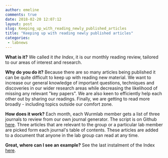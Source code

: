 ```yaml
---
author: emeline
comments: true
date: 2018-02-20 12:07:12
layout: post
slug: Keeping_up_with_reading_newly_published_articles
title: "Keeping up with reading newly published articles"
categories:
 - labnews
---
```


**What is it?**
We called it _the Index_, it is our monthly reading review, tailored to our areas of interest and research.

**Why do you do it?**
Because there are so many articles being published it can be quite difficult to keep up with reading new material. We want to increase our general knowledge of important questions, techniques and discoveries in our wider research areas while decreasing the likelihood of missing any relevant "key papers". We are also keen to efficiently help each other out by sharing our readings. Finally, we are getting to read more broadly - including topics outside our comfort zone.

**How does it work?**
Each month, each Wurmlab member gets a list of three journals to review from our own journal generator. The script is on Github [here](https://github.com/wurmlab/crowdCheckingTableOfContents). Three articles that are relevant to the group or a particular lab member are picked form each journal's table of contents. These articles are added to a document that anyone in the lab group can read at any time.

**Great, where can I see an example?**
See the last instalment of the Index [here](/index_pdfs/index2019-01.pdf).
